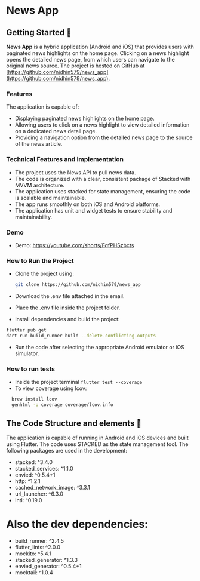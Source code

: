 # News App

## Getting Started :rocket:

**News App** is a hybrid application (Android and iOS) that provides users with paginated news highlights on the home page. Clicking on a news highlight opens the detailed news page, from which users can navigate to the original news source. The project is hosted on GitHub at [https://github.com/nidhin579/news_app](https://github.com/nidhin579/news_app).

### Features

The application is capable of:
- Displaying paginated news highlights on the home page.
- Allowing users to click on a news highlight to view detailed information on a dedicated news detail page.
- Providing a navigation option from the detailed news page to the source of the news article.


### Technical Features and Implementation

- The project uses the News API to pull news data.
- The code is organized with a clear, consistent package of Stacked with MVVM architecture.
- The application uses stacked for state management, ensuring the code is scalable and maintainable.
- The app runs smoothly on both iOS and Android platforms.
- The application has unit and widget tests to ensure stability and maintainability.

### Demo

- Demo:
https://youtube.com/shorts/FqfPHSzbcts



### How to Run the Project

- Clone the project using:
  ```sh
  git clone https://github.com/nidhin579/news_app
  ```
- Download the .env file attached in the email.
- Place the .env file inside the project folder.

- Install dependencies and build the project:
```sh
flutter pub get
dart run build_runner build --delete-conflicting-outputs
```
- Run the code after selecting the appropriate Android emulator or iOS simulator.

### How to run tests

- Inside the project terminal ```flutter test --coverage```
- To view coverage using lcov:
```sh
  brew install lcov
  genhtml -o coverage coverage/lcov.info
```

## The Code Structure and elements :abcd:
The application is capable of running in Android and iOS devices and built using Flutter. The code uses STACKED as the state management tool.
The following packages are used in the development:
* stacked: ^3.4.0
* stacked_services: ^1.1.0
* envied: ^0.5.4+1
* http: ^1.2.1
* cached_network_image: ^3.3.1
* url_launcher: ^6.3.0
* intl: ^0.19.0

# Also the dev dependencies:

* build_runner: ^2.4.5
* flutter_lints: ^2.0.0
* mockito: ^5.4.1
* stacked_generator: ^1.3.3
* envied_generator: ^0.5.4+1
* mocktail: ^1.0.4
